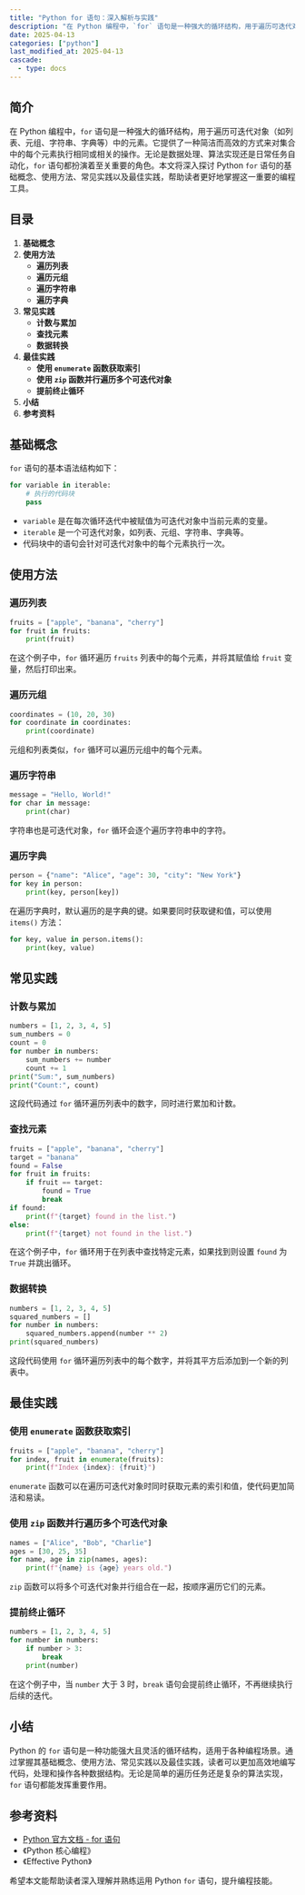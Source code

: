 ```yaml
---
title: "Python for 语句：深入解析与实践"
description: "在 Python 编程中，`for` 语句是一种强大的循环结构，用于遍历可迭代对象（如列表、元组、字符串、字典等）中的元素。它提供了一种简洁而高效的方式来对集合中的每个元素执行相同或相关的操作。无论是数据处理、算法实现还是日常任务自动化，`for` 语句都扮演着至关重要的角色。本文将深入探讨 Python `for` 语句的基础概念、使用方法、常见实践以及最佳实践，帮助读者更好地掌握这一重要的编程工具。"
date: 2025-04-13
categories: ["python"]
last_modified_at: 2025-04-13
cascade:
  - type: docs
---
```



## 简介
在 Python 编程中，`for` 语句是一种强大的循环结构，用于遍历可迭代对象（如列表、元组、字符串、字典等）中的元素。它提供了一种简洁而高效的方式来对集合中的每个元素执行相同或相关的操作。无论是数据处理、算法实现还是日常任务自动化，`for` 语句都扮演着至关重要的角色。本文将深入探讨 Python `for` 语句的基础概念、使用方法、常见实践以及最佳实践，帮助读者更好地掌握这一重要的编程工具。

<!-- more -->
## 目录
1. **基础概念**
2. **使用方法**
    - **遍历列表**
    - **遍历元组**
    - **遍历字符串**
    - **遍历字典**
3. **常见实践**
    - **计数与累加**
    - **查找元素**
    - **数据转换**
4. **最佳实践**
    - **使用 `enumerate` 函数获取索引**
    - **使用 `zip` 函数并行遍历多个可迭代对象**
    - **提前终止循环**
5. **小结**
6. **参考资料**

## 基础概念
`for` 语句的基本语法结构如下：
```python
for variable in iterable:
    # 执行的代码块
    pass
```
- `variable` 是在每次循环迭代中被赋值为可迭代对象中当前元素的变量。
- `iterable` 是一个可迭代对象，如列表、元组、字符串、字典等。
- 代码块中的语句会针对可迭代对象中的每个元素执行一次。

## 使用方法

### 遍历列表
```python
fruits = ["apple", "banana", "cherry"]
for fruit in fruits:
    print(fruit)
```
在这个例子中，`for` 循环遍历 `fruits` 列表中的每个元素，并将其赋值给 `fruit` 变量，然后打印出来。

### 遍历元组
```python
coordinates = (10, 20, 30)
for coordinate in coordinates:
    print(coordinate)
```
元组和列表类似，`for` 循环可以遍历元组中的每个元素。

### 遍历字符串
```python
message = "Hello, World!"
for char in message:
    print(char)
```
字符串也是可迭代对象，`for` 循环会逐个遍历字符串中的字符。

### 遍历字典
```python
person = {"name": "Alice", "age": 30, "city": "New York"}
for key in person:
    print(key, person[key])
```
在遍历字典时，默认遍历的是字典的键。如果要同时获取键和值，可以使用 `items()` 方法：
```python
for key, value in person.items():
    print(key, value)
```

## 常见实践

### 计数与累加
```python
numbers = [1, 2, 3, 4, 5]
sum_numbers = 0
count = 0
for number in numbers:
    sum_numbers += number
    count += 1
print("Sum:", sum_numbers)
print("Count:", count)
```
这段代码通过 `for` 循环遍历列表中的数字，同时进行累加和计数。

### 查找元素
```python
fruits = ["apple", "banana", "cherry"]
target = "banana"
found = False
for fruit in fruits:
    if fruit == target:
        found = True
        break
if found:
    print(f"{target} found in the list.")
else:
    print(f"{target} not found in the list.")
```
在这个例子中，`for` 循环用于在列表中查找特定元素，如果找到则设置 `found` 为 `True` 并跳出循环。

### 数据转换
```python
numbers = [1, 2, 3, 4, 5]
squared_numbers = []
for number in numbers:
    squared_numbers.append(number ** 2)
print(squared_numbers)
```
这段代码使用 `for` 循环遍历列表中的每个数字，并将其平方后添加到一个新的列表中。

## 最佳实践

### 使用 `enumerate` 函数获取索引
```python
fruits = ["apple", "banana", "cherry"]
for index, fruit in enumerate(fruits):
    print(f"Index {index}: {fruit}")
```
`enumerate` 函数可以在遍历可迭代对象时同时获取元素的索引和值，使代码更加简洁和易读。

### 使用 `zip` 函数并行遍历多个可迭代对象
```python
names = ["Alice", "Bob", "Charlie"]
ages = [30, 25, 35]
for name, age in zip(names, ages):
    print(f"{name} is {age} years old.")
```
`zip` 函数可以将多个可迭代对象并行组合在一起，按顺序遍历它们的元素。

### 提前终止循环
```python
numbers = [1, 2, 3, 4, 5]
for number in numbers:
    if number > 3:
        break
    print(number)
```
在这个例子中，当 `number` 大于 3 时，`break` 语句会提前终止循环，不再继续执行后续的迭代。

## 小结
Python 的 `for` 语句是一种功能强大且灵活的循环结构，适用于各种编程场景。通过掌握其基础概念、使用方法、常见实践以及最佳实践，读者可以更加高效地编写代码，处理和操作各种数据结构。无论是简单的遍历任务还是复杂的算法实现，`for` 语句都能发挥重要作用。

## 参考资料
- [Python 官方文档 - for 语句](https://docs.python.org/3/reference/compound_stmts.html#for)
- 《Python 核心编程》
- 《Effective Python》

希望本文能帮助读者深入理解并熟练运用 Python `for` 语句，提升编程技能。